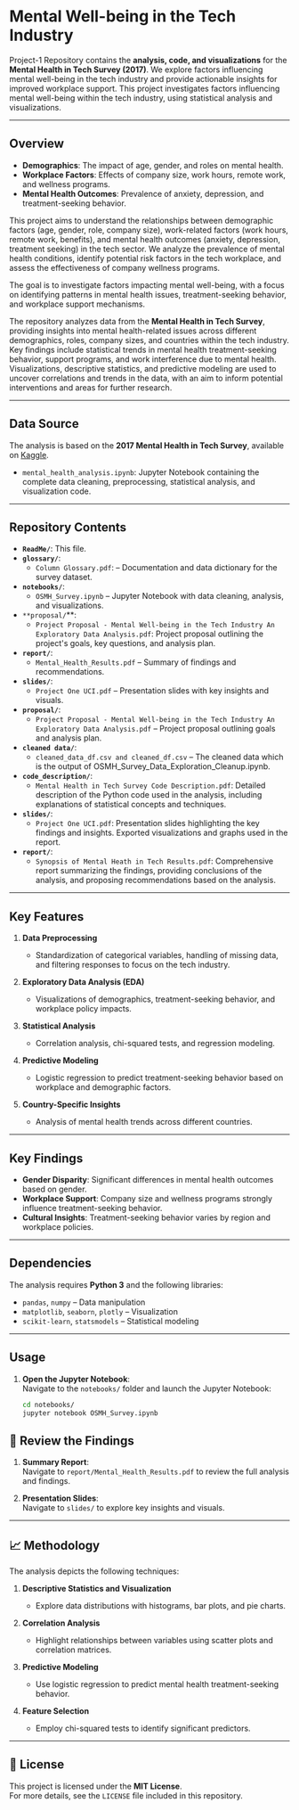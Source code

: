 # Mental Well-being in the Tech Industry

Project-1 Repository contains the **analysis, code, and visualizations** for the **Mental Health in Tech Survey (2017)**. We explore factors influencing mental well-being in the tech industry and provide actionable insights for improved workplace support. This project investigates factors influencing mental well-being within the tech industry, using statistical analysis and visualizations.

---

## Overview

- **Demographics**: The impact of age, gender, and roles on mental health.
- **Workplace Factors**: Effects of company size, work hours, remote work, and wellness programs.
- **Mental Health Outcomes**: Prevalence of anxiety, depression, and treatment-seeking behavior.

This project aims to understand the relationships between demographic factors (age, gender, role, company size), work-related factors (work hours, remote work, benefits), and mental health outcomes (anxiety, depression, treatment seeking) in the tech sector. We analyze the prevalence of mental health conditions, identify potential risk factors in the tech workplace, and assess the effectiveness of company wellness programs.

The goal is to investigate factors impacting mental well-being, with a focus on identifying patterns in mental health issues, treatment-seeking behavior, and workplace support mechanisms.

The repository analyzes data from the **Mental Health in Tech Survey**, providing insights into mental health-related issues across different demographics, roles, company sizes, and countries within the tech industry. Key findings include statistical trends in mental health treatment-seeking behavior, support programs, and work interference due to mental health. Visualizations, descriptive statistics, and predictive modeling are used to uncover correlations and trends in the data, with an aim to inform potential interventions and areas for further research.

---

## Data Source

The analysis is based on the **2017 Mental Health in Tech Survey**, available on [Kaggle](https://www.kaggle.com/osmi/mental-health-in-tech-survey).

- `mental_health_analysis.ipynb`: Jupyter Notebook containing the complete data cleaning, preprocessing, statistical analysis, and visualization code.

---

## Repository Contents

- **`ReadMe/`**: This file.
- **`glossary/`**: 
  - `Column Glossary.pdf`: – Documentation and data dictionary for the survey dataset.
- **`notebooks/`**: 
  - `OSMH_Survey.ipynb` – Jupyter Notebook with data cleaning, analysis, and visualizations.
- `**proposal/`**:
  - `Project Proposal - Mental Well-being in the Tech Industry An Exploratory Data Analysis.pdf`: Project proposal outlining the project's goals, key questions, and analysis plan.
- **`report/`**: 
  - `Mental_Health_Results.pdf` – Summary of findings and recommendations.
- **`slides/`**: 
  - `Project One UCI.pdf` – Presentation slides with key insights and visuals.
- **`proposal/`**: 
  - `Project Proposal - Mental Well-being in the Tech Industry An Exploratory Data Analysis.pdf` – Project proposal outlining goals and analysis plan.
- **`cleaned data/`**:
  - `cleaned_data_df.csv and cleaned_df.csv` –  The cleaned data which is the output of OSMH_Survey_Data_Exploration_Cleanup.ipynb.
- **`code_description/`**: 
  - `Mental Health in Tech Survey Code Description.pdf`: Detailed description of the Python code used in the analysis, including explanations of statistical concepts and techniques.
- **`slides/`**:
  - `Project One UCI.pdf`: Presentation slides highlighting the key findings and insights.  Exported visualizations and graphs used in the report.
- **`report/`**:
  - `Synopsis of Mental Heath in Tech Results.pdf`: Comprehensive report summarizing the findings, providing conclusions of the analysis, and proposing recommendations based on the analysis.

---

## Key Features

1. **Data Preprocessing**  
   - Standardization of categorical variables, handling of missing data, and filtering responses to focus on the tech industry.  

2. **Exploratory Data Analysis (EDA)**  
   - Visualizations of demographics, treatment-seeking behavior, and workplace policy impacts.

3. **Statistical Analysis**  
   - Correlation analysis, chi-squared tests, and regression modeling.

4. **Predictive Modeling**  
   - Logistic regression to predict treatment-seeking behavior based on workplace and demographic factors.

5. **Country-Specific Insights**  
   - Analysis of mental health trends across different countries.

---

## Key Findings

- **Gender Disparity**: Significant differences in mental health outcomes based on gender.  
- **Workplace Support**: Company size and wellness programs strongly influence treatment-seeking behavior.  
- **Cultural Insights**: Treatment-seeking behavior varies by region and workplace policies.  

---

## Dependencies

The analysis requires **Python 3** and the following libraries:  
- `pandas`, `numpy` – Data manipulation  
- `matplotlib`, `seaborn`, `plotly` – Visualization  
- `scikit-learn`, `statsmodels` – Statistical modeling  

---

## Usage

1. **Open the Jupyter Notebook**:  
   Navigate to the `notebooks/` folder and launch the Jupyter Notebook:
   ```bash
   cd notebooks/
   jupyter notebook OSMH_Survey.ipynb
## 📄 Review the Findings

1. **Summary Report**:  
   Navigate to `report/Mental_Health_Results.pdf` to review the full analysis and findings.

2. **Presentation Slides**:  
   Navigate to `slides/` to explore key insights and visuals.

---

## 📈 Methodology

The analysis depicts the following techniques:

1. **Descriptive Statistics and Visualization**  
   - Explore data distributions with histograms, bar plots, and pie charts.

2. **Correlation Analysis**  
   - Highlight relationships between variables using scatter plots and correlation matrices.

3. **Predictive Modeling**  
   - Use logistic regression to predict mental health treatment-seeking behavior.

4. **Feature Selection**  
   - Employ chi-squared tests to identify significant predictors.

---

## 📝 License

This project is licensed under the **MIT License**.  
For more details, see the `LICENSE` file included in this repository.
